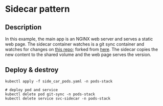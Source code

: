 # Sidecar pattern

## Description

In this example, the main app is an NGINX web server and serves a static web page. The sidecar container watches is a git sync container and watches for changes on [this repo](https://github.com/MichaelKora/ps-sidecar); forked from [here](https://github.com/nigelpoulton/ps-sidecar). The sidecar copies the new content to the shared volume and the web page serves the version.

## Deploy & destroy

```shell
kubectl apply -f side_car_pods.yaml -n pods-stack

# deploy pod and service
kubectl delete pod git-sync -n pods-stack
kubectl delete service svc-sidecar -n pods-stack
```
